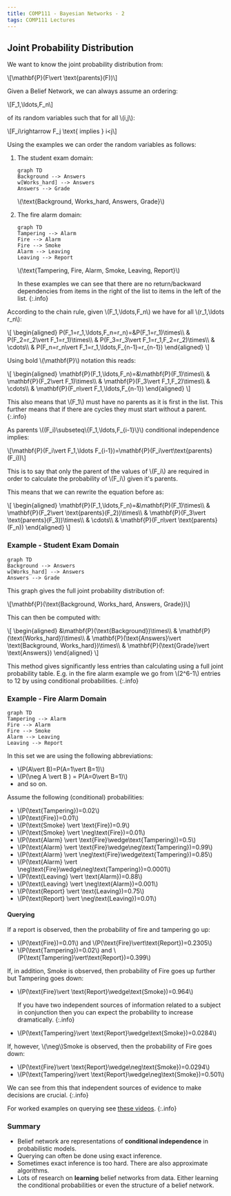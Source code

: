 ```yaml
---
title: COMP111 - Bayesian Networks - 2
tags: COMP111 Lectures
---
```

## Joint Probability Distribution
We want to know the joint probability distribution from: 

&#92;[\mathbf{P}(F\vert \text{parents}(F))&#92;]

Given a Belief Network, we can always assume an ordering:

&#92;[F_1,\ldots,F_n&#92;]

of its random variables such that for all &#92;(i,j&#92;):

&#92;[F_i\rightarrow F_j \text{ implies } i<j&#92;]

Using the examples we can order the random variables as follows:

1. The student exam domain:
    
    ```mermaid
    graph TD
    Background --> Answers
    w[Works_hard] --> Answers
    Answers --> Grade
    ```

    &#92;(\text{Background, Works\_hard, Answers, Grade}&#92;)
1. The fire alarm domain:

    ```mermaid
    graph TD
    Tampering --> Alarm
    Fire --> Alarm
    Fire --> Smoke
    Alarm --> Leaving
    Leaving --> Report
    ```

    &#92;(\text{Tampering, Fire, Alarm, Smoke, Leaving, Report}&#92;)
    
    In these examples we can see that there are no return/backward dependencies from items in the right of the list to items in the left of the list.
    {:.info}
    
According to the chain rule, given &#92;(F_1,\ldots,F_n&#92;) we have for all &#92;(r_1,\ldots r_n&#92;):

&#92;[
\begin{aligned}
P(F_1=r_1,\ldots,F_n=r_n)=&P(F_1=r_1)\times&#92;&#92;
& P(F_2=r_2\vert F_1=r_1)\times&#92;&#92;
& P(F_3=r_3\vert F_1=r_1,F_2=r_2)\times&#92;&#92;
& \cdots&#92;&#92;
& P(F_n=r_n\vert F_1=r_1,\ldots,F&#95;&#123;n-1}=r&#95;&#123;n-1})
\end{aligned}
&#92;]

Using bold &#92;(\mathbf{P}&#92;) notation this reads:

&#92;[
\begin{aligned}
\mathbf{P}(F_1,\ldots,F_n)=&\mathbf{P}(F_1)\times&#92;&#92;
& \mathbf{P}(F_2\vert F_1)\times&#92;&#92;
& \mathbf{P}(F_3\vert F_1,F_2)\times&#92;&#92;
& \cdots&#92;&#92;
& \mathbf{P}(F_n\vert F_1,\ldots,F&#95;&#123;n-1})
\end{aligned}
&#92;]

This also means that &#92;(F_1&#92;) must have no parents as it is first in the list. This further means that if there are cycles they must start without a parent.
{:.info}

As parents &#92;((F_i)\subseteq&#92;{F_1,\ldots,F&#95;&#123;i-1}&#92;}&#92;) conditional independence implies:

&#92;[\mathbf{P}(F_i\vert F_1,\ldots F&#95;&#123;i-1})=\mathbf{P}(F_i\vert\text{parents}(F_i))&#92;]

This is to say that only the parent of the values of &#92;(F_i&#92;) are required in order to calculate the probability of &#92;(F_i&#92;) given it's parents.

This means that we can rewrite the equation before as:

&#92;[
\begin{aligned}
\mathbf{P}(F_1,\ldots,F_n)=&\mathbf{P}(F_1)\times&#92;&#92;
& \mathbf{P}(F_2\vert \text{parents}(F_2))\times&#92;&#92;
& \mathbf{P}(F_3\vert \text{parents}(F_3))\times&#92;&#92;
& \cdots&#92;&#92;
& \mathbf{P}(F_n\vert \text{parents}(F_n))
\end{aligned}
&#92;]

### Example - Student Exam Domain

```mermaid
graph TD
Background --> Answers
w[Works_hard] --> Answers
Answers --> Grade
```

This graph gives the full joint probability distribution of:

&#92;[\mathbf{P}(\text{Background, Works\_hard, Answers, Grade})&#92;]

This can then be computed with:

&#92;[
\begin{aligned}
&\mathbf{P}(\text{Background})\times&#92;&#92;
& \mathbf{P}(\text{Works\_hard})\times&#92;&#92;
& \mathbf{P}(\text{Answers}\vert \text{Background, Works\_hard})\times&#92;&#92;
& \mathbf{P}(\text{Grade}\vert \text{Answers})
\end{aligned}
&#92;]

This method gives significantly less entries than calculating using a full joint probability table. E.g. in the fire alarm example we go from &#92;(2^6-1&#92;) entries to 12 by using conditional probabilities.
{:.info}

### Example - Fire Alarm Domain

```mermaid
graph TD
Tampering --> Alarm
Fire --> Alarm
Fire --> Smoke
Alarm --> Leaving
Leaving --> Report
```

In this set we are using the following abbreviations:

* &#92;(P(A\vert B)=P(A=1\vert B=1)&#92;)
* &#92;(P(\neg A \vert B ) = P(A=0\vert B=1)&#92;)
* and so on.

Assume the following (conditional) probabilities:

* &#92;(P(\text{Tampering})=0.02&#92;)
* &#92;(P(\text{Fire})=0.01&#92;)
* &#92;(P(\text{Smoke} \vert \text{Fire})=0.9&#92;)
* &#92;(P(\text{Smoke} \vert \neg\text{Fire})=0.01&#92;)
* &#92;(P(\text{Alarm} \vert \text{Fire}\wedge\text{Tampering})=0.5&#92;)
* &#92;(P(\text{Alarm} \vert \text{Fire}\wedge\neg\text{Tampering})=0.99&#92;)
* &#92;(P(\text{Alarm} \vert \neg\text{Fire}\wedge\text{Tampering})=0.85&#92;)
* &#92;(P(\text{Alarm} \vert \neg\text{Fire}\wedge\neg\text{Tampering})=0.0001&#92;)
* &#92;(P(\text{Leaving} \vert \text{Alarm})=0.88&#92;)
* &#92;(P(\text{Leaving} \vert \neg\text{Alarm})=0.001&#92;)
* &#92;(P(\text{Report} \vert \text{Leaving})=0.75&#92;)
* &#92;(P(\text{Report} \vert \neg\text{Leaving})=0.01&#92;)

#### Querying
If a report is observed, then the probability of fire and tampering go up:

* &#92;(P(\text{Fire})=0.01&#92;) and &#92;(P(\text{Fire}\vert\text{Report})=0.2305&#92;)
* &#92;(P(\text{Tampering})=0.02&#92;) and &#92;(P(\text{Tampering}\vert\text{Report})=0.399&#92;)

If, in addition, Smoke is observed, then probability of Fire goes up further but Tampering goes down:

* &#92;(P(\text{Fire}\vert \text{Report}\wedge\text{Smoke})=0.964&#92;)
    
    If you have two independent sources of information related to a subject in conjunction then you can expect the probability to increase dramatically.
    {:.info}
* &#92;(P(\text{Tampering}\vert \text{Report}\wedge\text{Smoke})=0.0284&#92;)

If, however, &#92;(\neg&#92;)Smoke is observed, then the probability of Fire goes down:

* &#92;(P(\text{Fire}\vert \text{Report}\wedge\neg\text{Smoke})=0.0294&#92;)
* &#92;(P(\text{Tampering}\vert \text{Report}\wedge\neg\text{Smoke})=0.501&#92;)

We can see from this that independent sources of evidence to make decisions are crucial.
{:.info}

For worked examples on querying see [these videos](https://liverpool.instructure.com/courses/17569/pages/additional-videos-on-querying-the-alarm-system-belief-network?module_item_id=317996).
{:.info}

### Summary
* Belief network are representations of **conditional independence** in probabilistic models.
* Querying can often be done using exact inference.
* Sometimes exact inference is too hard. There are also approximate algorithms.
* Lots of research on **learning** belief networks from data. Either learning the conditional probabilities or even the structure of a belief network.

